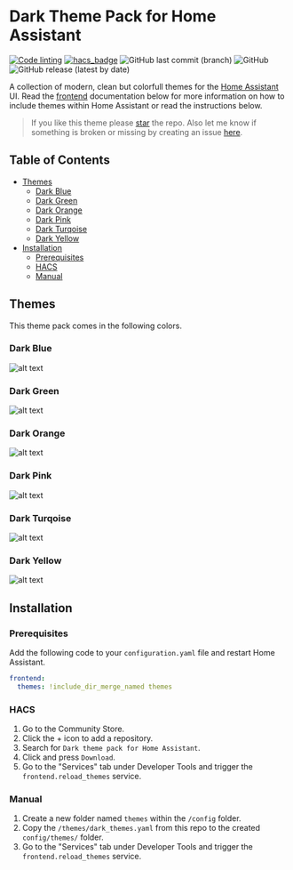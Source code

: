 # Dark Theme Pack for Home Assistant

[![Code linting](https://github.com/awolkers/home-assistant-themes/actions/workflows/lint.yml/badge.svg)](https://github.com/awolkers/home-assistant-themes/actions/workflows/lint.yml)
[![hacs_badge](https://img.shields.io/badge/HACS-Default-41BDF5.svg)](https://github.com/hacs/integration)
![GitHub last commit (branch)](https://img.shields.io/github/last-commit/awolkers/home-assistant-themes/master)
![GitHub](https://img.shields.io/github/license/awolkers/home-assistant-themes)
![GitHub release (latest by date)](https://img.shields.io/github/v/release/awolkers/home-assistant-themes)

A collection of modern, clean but colorfull themes for the [Home Assistant](https://www.home-assistant.io/) UI. Read the
[frontend](https://www.home-assistant.io/components/frontend/) documentation below for more information on how to include
themes within Home Assistant or read the instructions below.

> If you like this theme please [star](https://github.com/awolkers/home-assistant-themes) the repo. Also let me know
> if something is broken or missing by creating an issue [here](https://github.com/awolkers/home-assistant-themes/issues/new).

## Table of Contents

- [Themes](#themes)
  - [Dark Blue](#dark-blue)
  - [Dark Green](#dark-green)
  - [Dark Orange](#dark-orange)
  - [Dark Pink](#dark-pink)
  - [Dark Turqoise](#dark-turqoise)
  - [Dark Yellow](#dark-yellow)
- [Installation](#installation)
  - [Prerequisites](#prerequisites)
  - [HACS](#hacs)
  - [Manual](#manual)

## Themes

This theme pack comes in the following colors.

### Dark Blue

![alt text](https://raw.githubusercontent.com/awolkers/home-assistant-themes/master/docs/dark_blue.png)

### Dark Green

![alt text](https://raw.githubusercontent.com/awolkers/home-assistant-themes/master/docs/dark_green.png)

### Dark Orange

![alt text](https://raw.githubusercontent.com/awolkers/home-assistant-themes/master/docs/dark_orange.png)

### Dark Pink

![alt text](https://raw.githubusercontent.com/awolkers/home-assistant-themes/master/docs/dark_pink.png)

### Dark Turqoise

![alt text](https://raw.githubusercontent.com/awolkers/home-assistant-themes/master/docs/dark_turqoise.png)

### Dark Yellow

![alt text](https://raw.githubusercontent.com/awolkers/home-assistant-themes/master/docs/dark_yellow.png)

## Installation

### Prerequisites

Add the following code to your `configuration.yaml` file and restart Home Assistant.

```yaml
frontend:
  themes: !include_dir_merge_named themes
```

### HACS

1. Go to the Community Store.
2. Click the + icon to add a repository.
3. Search for `Dark theme pack for Home Assistant`.
4. Click and press `Download`.
5. Go to the "Services" tab under Developer Tools and trigger the `frontend.reload_themes` service.

### Manual

1. Create a new folder named `themes` within the `/config` folder.
2. Copy the `/themes/dark_themes.yaml` from this repo to the created `config/themes/` folder.
3. Go to the "Services" tab under Developer Tools and trigger the `frontend.reload_themes` service.

